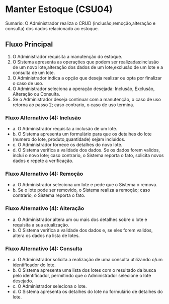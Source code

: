 # Manter Estoque (CSU04)
Sumario: O Administrador realiza o CRUD (inclusão,remoção,alteração e consulta) dos dados relacionado ao estoque.

## Fluxo Principal
1. O Administrador requisita a manutenção do estoque.
2. O Sistema apresenta as operações que podem ser realizadas:inclusão de um novo lote,alteração dos dados de um lote,exclusão de um lote e a consulta de um lote.
3. O Administrador indica a opção que deseja realizar ou opta por finalizar o caso de uso.
4. O Administrador seleciona a operação desejada: Inclusão, Exclusão, Alteração ou Consulta.
5. Se o Administrador deseja continuar com a manutenção, o caso de uso retorna ao passo 2; caso contrario, o caso de uso termina.


### Fluxo Alternativo (4): Inclusão
- a. O Administrador requisita a inclusão de um lote.
- b. O Sistema apresenta um formulário para que os detalhes do lote (numero do lote, produto,quantidade) sejam incluídos.
- c. O Administrador fornece os detalhes do novo lote.
- d. O Sistema verifica a validade dos dados. Se os dados forem validos, inclui o novo lote; caso contrario, o Sistema reporta o fato, solicita novos dados e repete a verificação.
  

### Fluxo Alternativo (4): Remoção
- a. O Administrador seleciona um lote e pede que o Sistema o remova.
- b. Se o lote pode ser removido, o Sistema realiza a remoção; caso contrario, o Sistema reporta o fato.

### Fluxo Alternativo (4): Alteração
- a. O Administrador altera um ou mais dos detalhes sobre o lote e requisita a sua atualização.
- b. O Sistema verifica a validade dos dados e, se eles forem validos, altera os dados na lista de lotes.

### Fluxo Alternativo (4): Consulta

- a. O Administrador solicita a realização de uma consulta utilizando o/um identificador do lote.
- b. O Sistema apresenta uma lista dos lotes com o resultado da busca pelo identificador, permitindo que o Administrador selecione o lote desejado.
- c. O Administrador seleciona o lote.
- d. O Sistema apresenta os detalhes do lote no formulário de detalhes do lote.
